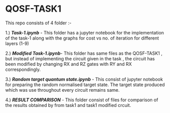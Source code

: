 # QOSF-TASK1
This repo consists of 4 folder :-

1.) ***Task-1.ipynb*** - This folder has a jupyter notebook for the implementation of the task-1 along with the graphs for cost vs no. of iteration for different layers (1-9)

2.) ***Modified Task-1.ipynb***- This folder has same files as the QOSF-TASK1 , but instead of implementing the circuit given in the task , the circuit has been modified by changing RX and RZ gates with RY and RX correspondingly.   

3.) ***Random target quantum state.ipynb*** - This consist of  jupyter notebook for preparing the random normalised target state. The target state produced which was use throughout every circuit remains same. 

4.) ***RESULT COMPARISON*** - This folder consist of files for comparison of the results obtained by from task1 and task1 modified crcuit.
